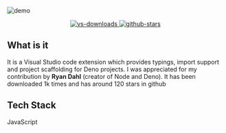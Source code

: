 ![demo](~demo.gif)

<div style="text-align: center">
  <a target="_blank" rel="noopener noreferrer" class="no-decoration" href="https://github.com/ameerthehacker/deno-vscode">
    <img class="html-image" src="https://img.shields.io/visual-studio-marketplace/d/ameerthehacker.deno-vscode.svg?style=for-the-badge" alt="vs-downloads">
  </a>
  <a target="_blank" rel="noopener noreferrer" class="no-decoration" href="https://marketplace.visualstudio.com/items?itemName=ameerthehacker.deno-vscode">
    <img class="html-image" src="https://img.shields.io/github/stars/ameerthehacker/deno-vscode.svg?style=for-the-badge" alt="github-stars">
  </a>
</div>

## What is it <i class="far fa-question-circle"></i> 

It is a Visual Studio code extension which provides typings, import support and project scaffolding for Deno projects. I was appreciated for my contribution by **Ryan Dahl** (creator of Node and Deno). It has been downloaded 1k times and has around 120 stars in github

## Tech Stack <i class="fas fa-layer-group"></i>

<i class="fab fa-js-square js"></i> JavaScript

